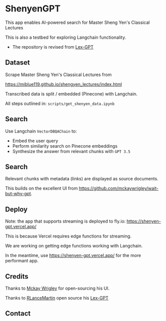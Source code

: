 # ShenyenGPT

This app enables AI-powered search for Master Sheng Yen's Classical Lectures

This is also a testbed for exploring Langchain functionality.

- The repository is revised from  [Lex-GPT](https://github.com/PineappleExpress808/lex-gpt)

## Dataset

Scrape Master Sheng Yen's Classical Lectures from 

https://miblue119.github.io/shengyen_lectures/index.html

Transcribed data is split / embedded (Pinecone) with Langchain.

All steps outlined in: `scripts/get_shenyen_data.ipynb`

## Search

Use Langchain `VectorDBQAChain` to:

* Embed the user query
* Perform similarity search on Pinecone embeddings
* Synthesize the answer from relevant chunks with `GPT 3.5`

## Search

Relevant chunks with metadata (links) are displayed as source documents.

This builds on the excellent UI from https://github.com/mckaywrigley/wait-but-why-gpt.

## Deploy

Note: the app that supports streaming is deployed to fly.io: https://shenyen-gpt.vercel.app/

This is because Vercel requires edge functions for streaming.

We are working on getting edge functions working with Langchain.

In the meantime, use   https://shenyen-gpt.vercel.app/ for the more performant app.

## Credits

Thanks to [Mckay Wrigley](https://twitter.com/mckaywrigley) for open-sourcing his UI.

Thanks to [RLanceMartin](https://twitter.com/RLanceMartin) open source his [Lex-GPT](https://github.com/PineappleExpress808/lex-gpt)


## Contact
